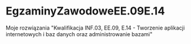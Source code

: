 # EgzaminyZawodoweEE.09E.14
Moje rozwiązania "Kwalifikacja INF.03, EE.09, E.14 - Tworzenie aplikacji internetowych i baz danych oraz administrowanie bazami"
